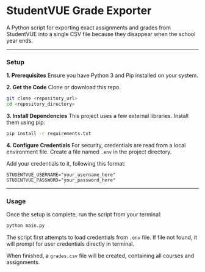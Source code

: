 # StudentVUE Grade Exporter

A Python script for exporting exact assignments and grades from StudentVUE into a single CSV file because they disappear when the school year ends.

---

### Setup

**1. Prerequisites**
Ensure you have Python 3 and Pip installed on your system.

**2. Get the Code**
Clone or download this repo.

```bash
git clone <repository_url>
cd <repository_directory>
```

**3. Install Dependencies**
This project uses a few external libraries. Install them using pip:

```bash
pip install -r requirements.txt
```

**4. Configure Credentials**
For security, credentials are read from a local environment file. Create a file named `.env` in the project directory.

Add your credentials to it, following this format:
```
STUDENTVUE_USERNAME="your_username_here"
STUDENTVUE_PASSWORD="your_password_here"
```

---

### Usage

Once the setup is complete, run the script from your terminal:

```bash
python main.py
```

The script first attempts to load credentials from `.env` file. If file not found, it will prompt for user credentials directly in terminal.

When finished, a `grades.csv` file will be created, containing all courses and assignments.
